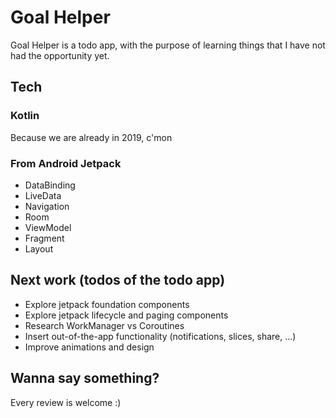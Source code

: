 # Goal Helper

Goal Helper is a todo app, with the purpose of learning things that I have not had the opportunity yet.

## Tech
### Kotlin
Because we are already in 2019, c'mon
### From Android Jetpack
* DataBinding
* LiveData
* Navigation
* Room
* ViewModel
* Fragment
* Layout

## Next work (todos of the todo app)
* Explore jetpack foundation components
* Explore jetpack lifecycle and paging components
* Research WorkManager vs Coroutines
* Insert out-of-the-app functionality (notifications, slices, share, ...)
* Improve animations and design

## Wanna say something?
Every review is welcome :)
